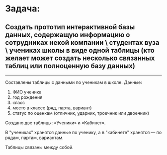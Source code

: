 # Задача: 
## Создать прототип интерактивной базы данных, содержащую информацию о сотрудниках некой компании \ студентах вуза \ учениках школы в виде одной таблицы (кто желает может создать несколько связанных таблиц или полноценную базу данных)
___

Составлены таблицы с данными по ученикам в школе.
Данные:
1. ФИО ученика
2. год рождения
3. класс
4. место в классе (ряд, парта, вариант)
5. статус по оценкам (отличник, ударник, троечник или двоечник)

Создано две таблицы: «Ученики» и «Кабинет».

В "учениках" хранятся данные по ученику, а в "кабинете" хранятся — по рядам, партам, вариантам. 

Таблицы связаны между собой.
